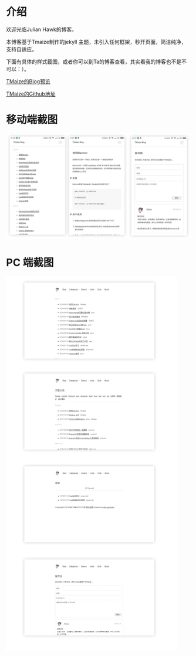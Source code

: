 # 介绍

欢迎光临Julian Hawk的博客。

本博客基于Tmaize制作的jekyll 主题，未引入任何框架，秒开页面，简洁纯净，支持自适应。

下面有具体的样式截图，或者你可以到Ta的博客查看，其实看我的博客也不是不可以：）。

[TMaize的Blog预览](http://blog.tmaize.net/) 

[TMaize的Github地址](https://github.com/TMaize/tmaize-blog) 


# 移动端截图

![mobile](static/readme/mobile.jpg)

# PC 端截图

![pc](static/readme/pc.jpg)
